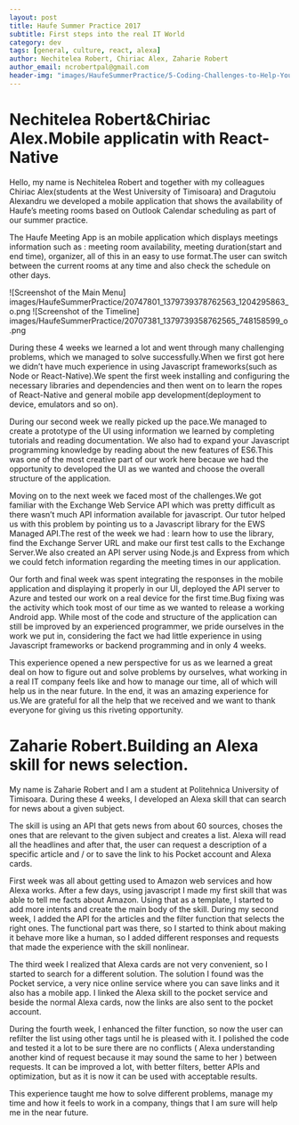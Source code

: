 ```yaml
---
layout: post
title: Haufe Summer Practice 2017
subtitle: First steps into the real IT World
category: dev
tags: [general, culture, react, alexa]
author: Nechitelea Robert, Chiriac Alex, Zaharie Robert
author_email: ncrobertpal@gmail.com
header-img: "images/HaufeSummerPractice/5-Coding-Challenges-to-Help-You-Train-Your-Brain.jpg"
---
```


# Nechitelea Robert&Chiriac Alex.Mobile applicatin with React-Native

Hello, my name is Nechitelea Robert and together with my colleagues Chiriac Alex(students at the West University of Timisoara) and Dragutoiu Alexandru we developed a mobile 
application that shows the availability of Haufe’s meeting rooms based on Outlook Calendar scheduling as part of our summer practice.

The Haufe Meeting App is an mobile application which displays meetings information such as : meeting room availability, meeting duration(start and end time), organizer, 
all of this in an easy to use format.The user can switch between the current rooms at any time and also check the schedule on other days.

![Screenshot of the Main Menu] images/HaufeSummerPractice/20747801_1379739378762563_1204295863_o.png
![Screenshot of the Timeline] images/HaufeSummerPractice/20707381_1379739358762565_748158599_o.png

During these 4 weeks we learned a lot and went through many challenging problems, which we managed to solve successfully.When we first got here we didn’t have much experience
in using Javascript frameworks(such as Node or React-Native).We spent the first week installing and configuring the necessary libraries and dependencies and then went on to 
learn the ropes of React-Native and general mobile app development(deployment to device, emulators and so on).

During our second week we really picked up the pace.We managed to create a prototype of the UI using information we learned by completing tutorials and reading documentation.
We also had to expand your Javascript programming knowledge by reading about the new features of ES6.This was one of the most creative part of our work here becaue we had the
opportunity to developed the UI as we wanted and choose the overall structure of the application.

Moving on to the next week we faced most of the challenges.We got familiar with the Exchange Web Service API which was pretty difficult as there wasn’t much API information 
available for javascript. Our tutor helped us with this problem by pointing us to a Javascript library for the EWS Managed API.The rest of the week we had : learn how to use
the library, find the Exchange Server URL and make our first test calls to the Exchange Server.We also created an API server using Node.js and Express from which we could 
fetch information regarding the meeting times in our application.

Our forth and final week was spent integrating the responses in the mobile application and displaying it properly in our UI, deployed the API server to Azure and tested our 
work on a real device for the first time.Bug fixing was the activity which took most of our time as we wanted to release a working Android app.
While most of the code and structure of the application can still be improved by an experienced programmer, we pride ourselves in the work we put in, considering the fact we 
had little experience in using Javascript frameworks or backend programming and in only 4 weeks.

This experience opened a new perspective for us as we learned a great deal on how to figure out and solve problems by ourselves, what working in a real IT company feels like 
and how to manage our time, all of which will help us in the near future.
In the end, it was an amazing experience for us.We are grateful for all the help that we received and we want to thank everyone for giving us this riveting opportunity.

# Zaharie Robert.Building an Alexa skill for news selection.

My name is Zaharie Robert and I am a student at Politehnica University of Timisoara. During these 4 weeks, I developed an Alexa skill that can search for news about a given
subject.

The skill is using an API that gets news from about 60 sources, choses the ones that are relevant to the given subject and creates a list. Alexa will read all the headlines
and after that, the user can request a description of a specific article and / or to save the link to his Pocket account and Alexa cards. 

First week was all about getting used to Amazon web services and how Alexa works. After a few days, using javascript I made my first skill that was able to tell me facts 
about Amazon. Using that as a template, I started to add more intents and create the main body of the skill.
During my second week, I added the API for the articles and the filter function that selects the right ones. The functional part was there, so I started to think about 
making it behave more like a human, so I added different responses and requests that made the experience with the skill nonlinear. 

The third week I realized that Alexa cards are not very convenient, so I started to search for a different solution. The solution I found was the Pocket service, a very 
nice online service where you can save links and it also has a mobile app. I linked the Alexa skill to the pocket service and beside the normal Alexa cards, now the links 
are also sent to the pocket account. 

During the fourth week, I enhanced the filter function, so now the user can refilter the list using other tags until he is pleased with it. I polished the code and tested 
it a lot to be sure there are no conflicts ( Alexa understanding another kind of request because it may sound the same to her ) between requests. It can be improved a lot, 
with better filters, better APIs and optimization, but as it is now it can be used with acceptable results. 

This experience taught me how to solve different problems, manage my time and how it feels to work in a company, things that I am sure will help me in the near future.



